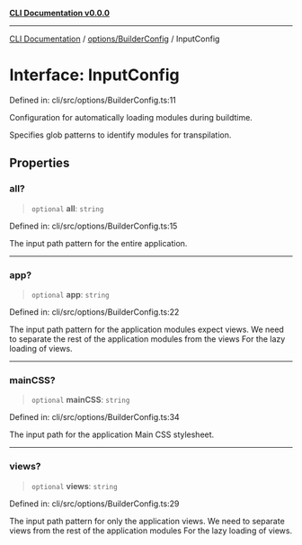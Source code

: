 [**CLI Documentation v0.0.0**](../../../README.md)

***

[CLI Documentation](../../../modules.md) / [options/BuilderConfig](../README.md) / InputConfig

# Interface: InputConfig

Defined in: cli/src/options/BuilderConfig.ts:11

Configuration for automatically loading modules during buildtime.

Specifies glob patterns to identify modules for transpilation.

## Properties

### all?

> `optional` **all**: `string`

Defined in: cli/src/options/BuilderConfig.ts:15

The input path pattern for the entire application.

***

### app?

> `optional` **app**: `string`

Defined in: cli/src/options/BuilderConfig.ts:22

The input path pattern for the application modules expect views.
We need to separate the rest of the application modules from the views
For the lazy loading of views.

***

### mainCSS?

> `optional` **mainCSS**: `string`

Defined in: cli/src/options/BuilderConfig.ts:34

The input path for the application Main CSS stylesheet.

***

### views?

> `optional` **views**: `string`

Defined in: cli/src/options/BuilderConfig.ts:29

The input path pattern for only the application views.
We need to separate views from the rest of the application modules
For the lazy loading of views.
